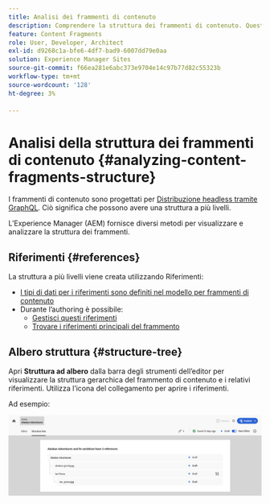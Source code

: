 ```yaml
---
title: Analisi dei frammenti di contenuto
description: Comprendere la struttura dei frammenti di contenuto. Questo fornisce informazioni rilevanti sia per la distribuzione headless che per l’authoring delle pagine.
feature: Content Fragments
role: User, Developer, Architect
exl-id: d9268c1a-bfe6-4df7-bad9-6007dd79e0aa
solution: Experience Manager Sites
source-git-commit: f66ea281e6abc373e9704e14c97b77d82c55323b
workflow-type: tm+mt
source-wordcount: '128'
ht-degree: 3%

---
```


# Analisi della struttura dei frammenti di contenuto {#analyzing-content-fragments-structure}

I frammenti di contenuto sono progettati per [Distribuzione headless tramite GraphQL](/help/sites-cloud/administering/content-fragments/content-delivery-with-graphql.md). Ciò significa che possono avere una struttura a più livelli.

L’Experience Manager (AEM) fornisce diversi metodi per visualizzare e analizzare la struttura dei frammenti.

## Riferimenti {#references}

La struttura a più livelli viene creata utilizzando Riferimenti:

* [I tipi di dati per i riferimenti sono definiti nel modello per frammenti di contenuto](/help/sites-cloud/administering/content-fragments/content-fragment-models.md#using-references-to-form-nested-content)
* Durante l’authoring è possibile:
   * [Gestisci questi riferimenti](/help/sites-cloud/administering/content-fragments/authoring.md##manage-references)
   * [Trovare i riferimenti principali del frammento](/help/sites-cloud/administering/content-fragments/managing.md#parent-references-fragment)

## Albero struttura {#structure-tree}

Apri **Struttura ad albero** dalla barra degli strumenti dell’editor per visualizzare la struttura gerarchica del frammento di contenuto e i relativi riferimenti. Utilizza l’icona del collegamento per aprire i riferimenti.

Ad esempio:

![Editor frammento di contenuto - Struttura](assets/cf-authoring-structure-tree.png)
